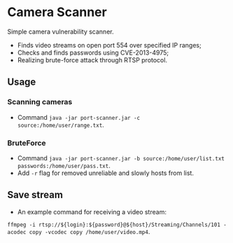 # Camera Scanner

Simple camera vulnerability scanner.
* Finds video streams on open port 554 over specified IP ranges;
* Checks and finds passwords using CVE-2013-4975;
* Realizing brute-force attack through RTSP protocol.

## Usage
### Scanning cameras
* Command `java -jar port-scanner.jar -c source:/home/user/range.txt`.  

### BruteForce
* Command `java -jar port-scanner.jar -b source:/home/user/list.txt passwords:/home/user/pass.txt`.
* Add `-r` flag for removed unreliable and slowly hosts from list. 

## Save stream
* An example command for receiving a video stream:

 `ffmpeg -i rtsp://${login}:${password}@${host}/Streaming/Channels/101 -acodec copy -vcodec copy /home/user/video.mp4`.
